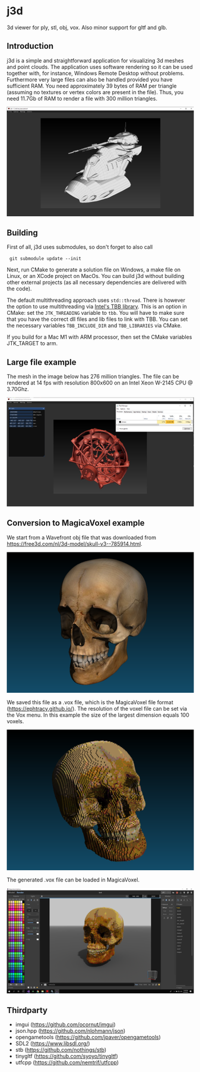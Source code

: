 # j3d
3d viewer for ply, stl, obj, vox. Also minor support for gltf and glb.

Introduction
------------

j3d is a simple and straightforward application for visualizing 3d meshes and point clouds. The application uses software rendering so it can be used together with, for instance, Windows Remote Desktop without problems. Furthermore very large files can also be handled provided you have sufficient RAM. You need approximately 39 bytes of RAM per triangle (assuming no textures or vertex colors are present in the file). Thus, you need 11.7Gb of RAM to render a file with 300 million triangles.

![](images/j3d_screenshot_1.png)

Building
--------
First of all, j3d uses submodules, so don't forget to also call

     git submodule update --init

Next, run CMake to generate a solution file on Windows, a make file on Linux, or an XCode project on MacOs.
You can build j3d without building other external projects (as all necessary dependencies are delivered with the code). 

The default multithreading approach uses `std::thread`. There is however the option to use multithreading via [Intel's TBB library](https://software.intel.com/content/www/us/en/develop/tools/threading-building-blocks.html). This is an option in CMake: set the `JTK_THREADING` variable to `tbb`. You will have to make sure that you have the correct dll files and lib files to link with TBB. You can set the necessary variables `TBB_INCLUDE_DIR` and `TBB_LIBRARIES` via CMake.

If you build for a Mac M1 with ARM processor, then set the CMake variables JTK_TARGET to arm.

Large file example
------------------

The mesh in the image below has 276 million triangles. The file can be rendered at 14 fps with resolution 800x600 on an Intel Xeon W-2145 CPU @ 3.70Ghz.

![](images/j3d_screenshot_2.png)

Conversion to MagicaVoxel example
---------------------------------

We start from a Wavefront obj file that was downloaded from https://free3d.com/nl/3d-model/skull-v3--785914.html.

![](images/j3d_screenshot_skull_obj.png)

We saved this file as a .vox file, which is the MagicaVoxel file format (https://ephtracy.github.io/). The resolution of the voxel file can be set via the Vox menu. In this example the size of the largest dimension equals 100 voxels.

![](images/j3d_screenshot_skull_vox.png)

The generated .vox file can be loaded in MagicaVoxel.

![](images/j3d_magicka_voxel.png)


Thirdparty
----------
* imgui (https://github.com/ocornut/imgui)
* json.hpp (https://github.com/nlohmann/json)
* opengametools (https://github.com/jpaver/opengametools)
* SDL2 (https://www.libsdl.org/)
* stb (https://github.com/nothings/stb)
* tinygltf (https://github.com/syoyo/tinygltf)
* utfcpp (https://github.com/nemtrif/utfcpp)
